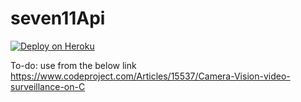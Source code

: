 # seven11Api

[![Deploy on Heroku](https://www.herokucdn.com/deploy/button.png)](https://heroku.com/deploy)

To-do:
use from the below link
https://www.codeproject.com/Articles/15537/Camera-Vision-video-surveillance-on-C
